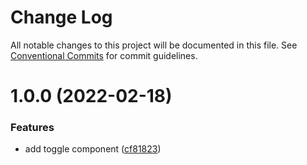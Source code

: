 # Change Log

All notable changes to this project will be documented in this file.
See [Conventional Commits](https://conventionalcommits.org) for commit guidelines.

# 1.0.0 (2022-02-18)


### Features

* add toggle component ([cf81823](https://github.com/darenmalfait/darenui/commit/cf818230b8b1176d4655c41bf50fa5b2f9f0b78c))
